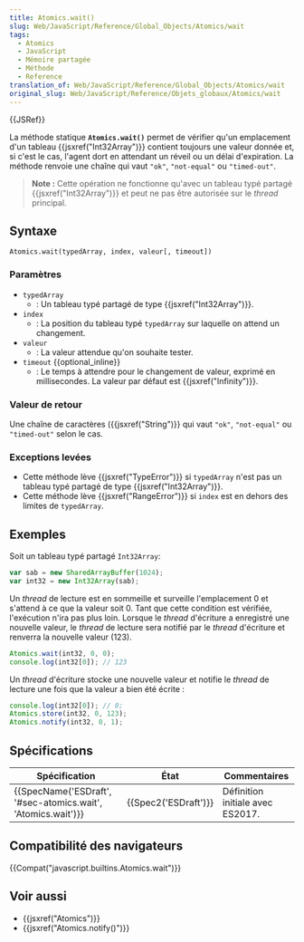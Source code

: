 ```yaml
---
title: Atomics.wait()
slug: Web/JavaScript/Reference/Global_Objects/Atomics/wait
tags:
  - Atomics
  - JavaScript
  - Mémoire partagée
  - Méthode
  - Reference
translation_of: Web/JavaScript/Reference/Global_Objects/Atomics/wait
original_slug: Web/JavaScript/Reference/Objets_globaux/Atomics/wait
---
```

{{JSRef}}

La méthode statique **`Atomics.wait()`** permet de vérifier qu'un emplacement d'un tableau {{jsxref("Int32Array")}} contient toujours une valeur donnée et, si c'est le cas, l'agent dort en attendant un réveil ou un délai d'expiration. La méthode renvoie une chaîne qui vaut `"ok"`, `"not-equal"` ou `"timed-out"`.

> **Note :** Cette opération ne fonctionne qu'avec un tableau typé partagé {{jsxref("Int32Array")}} et peut ne pas être autorisée sur le _thread_ principal.

## Syntaxe

    Atomics.wait(typedArray, index, valeur[, timeout])

### Paramètres

- `typedArray`
  - : Un tableau typé partagé de type {{jsxref("Int32Array")}}.
- `index`
  - : La position du tableau typé `typedArray` sur laquelle on attend un changement.
- `valeur`
  - : La valeur attendue qu'on souhaite tester.
- `timeout` {{optional_inline}}
  - : Le temps à attendre pour le changement de valeur, exprimé en millisecondes. La valeur par défaut est {{jsxref("Infinity")}}.

### Valeur de retour

Une chaîne de caractères ({{jsxref("String")}} qui vaut `"ok"`, `"not-equal"` ou `"timed-out"` selon le cas.

### Exceptions levées

- Cette méthode lève {{jsxref("TypeError")}} si `typedArray` n'est pas un tableau typé partagé de type {{jsxref("Int32Array")}}.
- Cette méthode lève {{jsxref("RangeError")}} si `index` est en dehors des limites de `typedArray`.

## Exemples

Soit un tableau typé partagé `Int32Array`:

```js
var sab = new SharedArrayBuffer(1024);
var int32 = new Int32Array(sab);
```

Un _thread_ de lecture est en sommeille et surveille l'emplacement 0 et s'attend à ce que la valeur soit 0. Tant que cette condition est vérifiée, l'exécution n'ira pas plus loin. Lorsque le _thread_ d'écriture a enregistré une nouvelle valeur, le _thread_ de lecture sera notifié par le _thread_ d'écriture et renverra la nouvelle valeur (123).

```js
Atomics.wait(int32, 0, 0);
console.log(int32[0]); // 123
```

Un _thread_ d'écriture stocke une nouvelle valeur et notifie le _thread_ de lecture une fois que la valeur a bien été écrite :

```js
console.log(int32[0]); // 0;
Atomics.store(int32, 0, 123);
Atomics.notify(int32, 0, 1);
```

## Spécifications

| Spécification                                                                    | État                         | Commentaires                     |
| -------------------------------------------------------------------------------- | ---------------------------- | -------------------------------- |
| {{SpecName('ESDraft', '#sec-atomics.wait', 'Atomics.wait')}} | {{Spec2('ESDraft')}} | Définition initiale avec ES2017. |

## Compatibilité des navigateurs

{{Compat("javascript.builtins.Atomics.wait")}}

## Voir aussi

- {{jsxref("Atomics")}}
- {{jsxref("Atomics.notify()")}}
